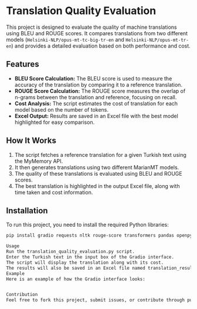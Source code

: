 # Translation Quality Evaluation

This project is designed to evaluate the quality of machine translations using BLEU and ROUGE scores. It compares translations from two different models (`Helsinki-NLP/opus-mt-tc-big-tr-en` and `Helsinki-NLP/opus-mt-tr-en`) and provides a detailed evaluation based on both performance and cost.

## Features
- **BLEU Score Calculation:** The BLEU score is used to measure the accuracy of the translation by comparing it to a reference translation.
- **ROUGE Score Calculation:** The ROUGE score measures the overlap of n-grams between the translation and reference, focusing on recall.
- **Cost Analysis:** The script estimates the cost of translation for each model based on the number of tokens.
- **Excel Output:** Results are saved in an Excel file with the best model highlighted for easy comparison.

## How It Works
1. The script fetches a reference translation for a given Turkish text using the MyMemory API.
2. It then generates translations using two different MarianMT models.
3. The quality of these translations is evaluated using BLEU and ROUGE scores.
4. The best translation is highlighted in the output Excel file, along with time taken and cost information.

## Installation
To run this project, you need to install the required Python libraries:

```bash
pip install gradio requests nltk rouge-score transformers pandas openpyxl

Usage
Run the translation_quality_evaluation.py script.
Enter the Turkish text in the input box of the Gradio interface.
The script will display the translation along with its cost.
The results will also be saved in an Excel file named translation_results.xlsx.
Example
Here is an example of how the Gradio interface looks:


Contribution
Feel free to fork this project, submit issues, or contribute through pull requests.
